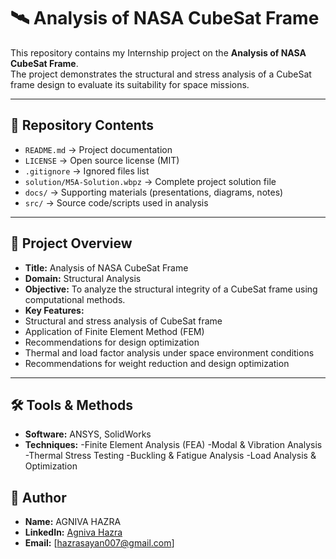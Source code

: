 # 🛰️ Analysis of NASA CubeSat Frame

This repository contains my Internship project on the **Analysis of NASA CubeSat Frame**.  
The project demonstrates the structural and stress analysis of a CubeSat frame design to evaluate its suitability for space missions.  

---



## 📑 Repository Contents
- `README.md` → Project documentation  
- `LICENSE` → Open source license (MIT)  
- `.gitignore` → Ignored files list  
- `solution/M5A-Solution.wbpz` → Complete project solution file  
- `docs/` → Supporting materials (presentations, diagrams, notes)  
- `src/` → Source code/scripts used in analysis  
 

---

## 📌 Project Overview
- **Title:** Analysis of NASA CubeSat Frame  
- **Domain:**  Structural Analysis  
- **Objective:** To analyze the structural integrity of a CubeSat frame using computational methods.  
- **Key Features:**
 - Structural and stress analysis of CubeSat frame  
 - Application of Finite Element Method (FEM)  
 - Recommendations for design optimization
 - Thermal and load factor analysis under space environment conditions
 - Recommendations for weight reduction and design optimization

---

## 🛠️ Tools & Methods
- **Software:**  ANSYS, SolidWorks  
- **Techniques:**
 -Finite Element Analysis (FEA)
 -Modal & Vibration Analysis
 -Thermal Stress Testing
 -Buckling & Fatigue Analysis
 -Load Analysis & Optimization



## 👤 Author
- **Name:** AGNIVA HAZRA  
- **LinkedIn:** [Agniva Hazra](https://www.linkedin.com/in/agniva-hazra-85b4162a7)  
- **Email:** [hazrasayan007@gmail.com]
